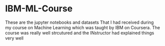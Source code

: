 # IBM-ML-Course
These are the jupyter notebooks and datasets That I had received during my course on Machine Learning which was taught by IBM on Coursera. The course was really well strcutured and the INstructor had explained things very well 
